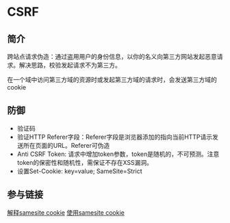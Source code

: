 # CSRF

## 简介

跨站点请求伪造：通过盗用用户的身份信息，以你的名义向第三方网站发起恶意请求。解决思路，校验发起请求不为第三方。

在一个域中访问第三方域的资源时或发起第三方域的请求时，会发送第三方域的cookie

## 防御

* 验证码
* 验证HTTP Referer字段：Referer字段是浏览器添加的指向当前HTTP请示发送所在页面的URL。Referer可伪造
* Anti CSRF Token: 请求中增加token参数，token是随机的，不可预测。注意token的保密性和随机性，需保证不存在XSS漏洞。
* 设置Set-Cookie: key=value; SameSite=Strict

## 参与链接

[解释samesite cookie](https://web.dev/samesite-cookies-explained/)
[使用samesite cookie](https://web.dev/samesite-cookie-recipes/)